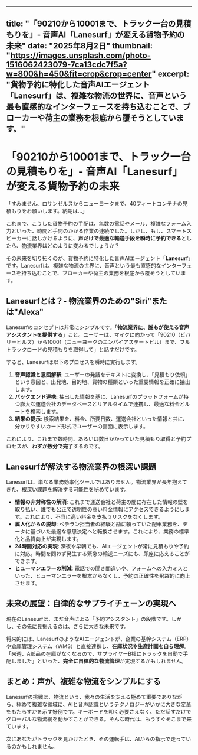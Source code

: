 
---
title: "「90210から10001まで、トラック一台の見積もりを」- 音声AI「Lanesurf」が変える貨物予約の未来"
date: "2025年8月2日"
thumbnail: "https://images.unsplash.com/photo-1516062423079-7ca13cdc7f5a?w=800&h=450&fit=crop&crop=center"
excerpt: "貨物予約に特化した音声AIエージェント「Lanesurf」は、複雑な物流の世界に、音声という最も直感的なインターフェースを持ち込むことで、ブローカーや荷主の業務を根底から覆そうとしています。"
---

# 「90210から10001まで、トラック一台の見積もりを」- 音声AI「Lanesurf」が変える貨物予約の未来

「すみません、ロサンゼルスからニューヨークまで、40フィートコンテナの見積もりをお願いします。納期は…」

これまで、こうした貨物予約の手配は、無数の電話やメール、複雑なフォーム入力といった、時間と手間のかかる作業の連続でした。しかし、もし、スマートスピーカーに話しかけるように、**声だけで最適な輸送手段を瞬時に予約できる**としたら、物流業界はどのように変わるでしょうか？

その未来を切り拓くのが、貨物予約に特化した音声AIエージェント「**Lanesurf**」です。Lanesurfは、複雑な物流の世界に、音声という最も直感的なインターフェースを持ち込むことで、ブローカーや荷主の業務を根底から覆そうとしています。

## Lanesurfとは？- 物流業界のための"Siri"または"Alexa"

Lanesurfのコンセプトは非常にシンプルです。「**物流業界に、誰もが使える音声アシスタントを提供する**」こと。ユーザーは、マイクに向かって「90210（ビバリーヒルズ）から10001（ニューヨークのエンパイアステートビル）まで、フルトラックロードの見積もりを取得して」と話すだけです。

すると、Lanesurfは以下のプロセスを瞬時に実行します。

1.  **音声認識と意図解釈**: ユーザーの発話をテキストに変換し、「見積もり依頼」という意図と、出発地、目的地、貨物の種類といった重要情報を正確に抽出します。
2.  **バックエンド連携**: 抽出した情報を基に、Lanesurfのプラットフォームが持つ膨大な運送会社のデータベースとリアルタイムで連携し、最適な料金とルートを検索します。
3.  **結果の提示**: 検索結果を、料金、所要日数、運送会社といった情報と共に、分かりやすいカード形式でユーザーの画面に表示します。

これにより、これまで数時間、あるいは数日かかっていた見積もり取得と予約プロセスが、**わずか数分で完了**するのです。

## Lanesurfが解決する物流業界の根深い課題

Lanesurfは、単なる業務効率化ツールではありません。物流業界が長年抱えてきた、根深い課題を解決する可能性を秘めています。

*   **情報の非対称性の解消**: これまで運送会社と荷主の間に存在した情報の壁を取り払い、誰でも公正で透明性の高い料金情報にアクセスできるようにします。これにより、不当に高い料金を支払うリスクをなくします。
*   **属人化からの脱却**: ベテラン担当者の経験と勘に頼っていた配車業務を、データに基づいた最適な意思決定へと転換させます。これにより、業務の標準化と品質向上が実現します。
*   **24時間対応の実現**: 深夜や早朝でも、AIエージェントが常に見積もりや予約に対応。時間を問わず発生する緊急の輸送ニーズにも、即座に応えることができます。
*   **ヒューマンエラーの削減**: 電話での聞き間違いや、フォームへの入力ミスといった、ヒューマンエラーを根本からなくし、予約の正確性を飛躍的に向上させます。

## 未来の展望：自律的なサプライチェーンの実現へ

現在のLanesurfは、まだ音声による「予約アシスタント」の段階です。しかし、その先に見据えるのは、さらに大きな未来です。

将来的には、LanesurfのようなAIエージェントが、企業の基幹システム（ERP）や倉庫管理システム（WMS）と直接連携し、**在庫状況や生産計画を自ら理解**。「来週、A部品の在庫がなくなるので、サプライヤーB社にトラックを自動で手配しました」といった、**完全に自律的な物流管理**が実現するかもしれません。

## まとめ：声が、複雑な物流をシンプルにする

Lanesurfの挑戦は、物流という、我々の生活を支える極めて重要でありながら、極めて複雑な領域に、AIと音声認識というテクノロジーがいかに大きな変革をもたらすかを示す好例です。キーボードを叩く必要さえなく、ただ話すだけでグローバルな物流網を動かすことができる。そんな時代は、もうすぐそこまで来ています。

次にあなたがトラックを見かけたとき、その運転手は、AIからの指示で走っているのかもしれません。

